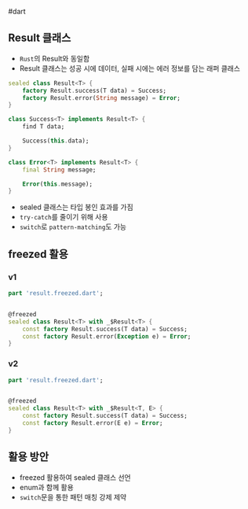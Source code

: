 #dart 

## Result 클래스
- `Rust`의 Result와 동일함
- Result 클래스는 성공 시에 데이터, 실패 시에는 에러 정보를 담는 래퍼 클래스

```dart
sealed class Result<T> {
	factory Result.success(T data) = Success;
	factory Result.error(String message) = Error;
}

class Success<T> implements Result<T> {
	find T data;

	Success(this.data);
}

class Error<T> implements Result<T> {
	final String message;

	Error(this.message);
}
```

- sealed 클래스는 타입 봉인 효과를 가짐
- `try-catch`를 줄이기 위해 사용
- `switch`로 `pattern-matching`도 가능


## freezed 활용

### v1

```dart
part 'result.freezed.dart';


@freezed
sealed class Result<T> with _$Result<T> {
	const factory Result.success(T data) = Success;
	const factory Result.error(Exception e) = Error;
}
```

### v2

```dart
part 'result.freezed.dart';


@freezed
sealed class Result<T> with _$Result<T, E> {
	const factory Result.success(T data) = Success;
	const factory Result.error(E e) = Error;
}
```

## 활용 방안
- freezed 활용하여 sealed 클래스 선언
- enum과 함께 활용
- `switch`문을 통한 패턴 매칭 강제 제약